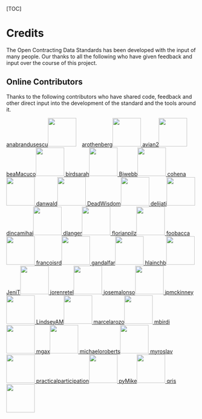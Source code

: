 [TOC]

# Credits

The Open Contracting Data Standards has been developed with the input of many people. Our thanks to all the following who have given feedback and input over the course of this project.


## Online Contributors
Thanks to the following contributors who have shared code, feedback and other direct input into the development of the standard and the tools around it.

<style><!-- 
    .credit { 
        width: 200px;
        display: block;
        float: left;
    }
    .credit > a > img {
        clear:both;
        
    }
--></style>
<span class="credit"><a href="https://api.github.com/users/anabrandusescu">anabrandusescu<img border="0" width="75" src="https://avatars.githubusercontent.com/u/3058770?v=3"/></span>
<span class="credit"><a href="https://api.github.com/users/arothenberg">arothenberg<img border="0" width="75" src="https://avatars.githubusercontent.com/u/1676642?v=3"/></span>
<span class="credit"><a href="https://api.github.com/users/avian2">avian2<img border="0" width="75" src="https://avatars.githubusercontent.com/u/1135442?v=3"/></span>
<span class="credit"><a href="https://api.github.com/users/beaMacuco">beaMacuco<img border="0" width="75" src="https://avatars.githubusercontent.com/u/5229319?v=3"/></span>
<span class="credit"><a href="https://api.github.com/users/birdsarah">birdsarah<img border="0" width="75" src="https://avatars.githubusercontent.com/u/1796208?v=3"/></span>
<span class="credit"><a href="https://api.github.com/users/Bjwebb">Bjwebb<img border="0" width="75" src="https://avatars.githubusercontent.com/u/634?v=3"/></span>
<span class="credit"><a href="https://api.github.com/users/cohena">cohena<img border="0" width="75" src="https://avatars.githubusercontent.com/u/184302?v=3"/></span>
<span class="credit"><a href="https://api.github.com/users/danwald">danwald<img border="0" width="75" src="https://avatars.githubusercontent.com/u/688310?v=3"/></span>
<span class="credit"><a href="https://api.github.com/users/DeadWisdom">DeadWisdom<img border="0" width="75" src="https://avatars.githubusercontent.com/u/46097?v=3"/></span>
<span class="credit"><a href="https://api.github.com/users/delijati">delijati<img border="0" width="75" src="https://avatars.githubusercontent.com/u/769969?v=3"/></span>
<span class="credit"><a href="https://api.github.com/users/dincamihai">dincamihai<img border="0" width="75" src="https://avatars.githubusercontent.com/u/1615643?v=3"/></span>
<span class="credit"><a href="https://api.github.com/users/dlanger">dlanger<img border="0" width="75" src="https://avatars.githubusercontent.com/u/529037?v=3"/></span>
<span class="credit"><a href="https://api.github.com/users/florianpilz">florianpilz<img border="0" width="75" src="https://avatars.githubusercontent.com/u/518288?v=3"/></span>
<span class="credit"><a href="https://api.github.com/users/foobacca">foobacca<img border="0" width="75" src="https://avatars.githubusercontent.com/u/169445?v=3"/></span>
<span class="credit"><a href="https://api.github.com/users/francoisrd">francoisrd<img border="0" width="75" src="https://avatars.githubusercontent.com/u/7292573?v=3"/></span>
<span class="credit"><a href="https://api.github.com/users/gandalfar">gandalfar<img border="0" width="75" src="https://avatars.githubusercontent.com/u/13806?v=3"/></span>
<span class="credit"><a href="https://api.github.com/users/hlainchb">hlainchb<img border="0" width="75" src="https://avatars.githubusercontent.com/u/156735?v=3"/></span>
<span class="credit"><a href="https://api.github.com/users/JeniT">JeniT<img border="0" width="75" src="https://avatars.githubusercontent.com/u/395050?v=3"/></span>
<span class="credit"><a href="https://api.github.com/users/jorenretel">jorenretel<img border="0" width="75" src="https://avatars.githubusercontent.com/u/3398263?v=3"/></span>
<span class="credit"><a href="https://api.github.com/users/josemalonso">josemalonso<img border="0" width="75" src="https://avatars.githubusercontent.com/u/1242906?v=3"/></span>
<span class="credit"><a href="https://api.github.com/users/jpmckinney">jpmckinney<img border="0" width="75" src="https://avatars.githubusercontent.com/u/26463?v=3"/></span>
<span class="credit"><a href="https://api.github.com/users/LindseyAM">LindseyAM<img border="0" width="75" src="https://avatars.githubusercontent.com/u/9124357?v=3"/></span>
<span class="credit"><a href="https://api.github.com/users/marcelarozo">marcelarozo<img border="0" width="75" src="https://avatars.githubusercontent.com/u/9322231?v=3"/></span>
<span class="credit"><a href="https://api.github.com/users/mbirdi">mbirdi<img border="0" width="75" src="https://avatars.githubusercontent.com/u/7291409?v=3"/></span>
<span class="credit"><a href="https://api.github.com/users/mgax">mgax<img border="0" width="75" src="https://avatars.githubusercontent.com/u/27617?v=3"/></span>
<span class="credit"><a href="https://api.github.com/users/michaeloroberts">michaeloroberts<img border="0" width="75" src="https://avatars.githubusercontent.com/u/5321484?v=3"/></span>
<span class="credit"><a href="https://api.github.com/users/myroslav">myroslav<img border="0" width="75" src="https://avatars.githubusercontent.com/u/883905?v=3"/></span>
<span class="credit"><a href="https://api.github.com/users/practicalparticipation">practicalparticipation<img border="0" width="75" src="https://avatars.githubusercontent.com/u/477172?v=3"/></span>
<span class="credit"><a href="https://api.github.com/users/pyMike">pyMike<img border="0" width="75" src="https://avatars.githubusercontent.com/u/7292830?v=3"/></span>
<span class="credit"><a href="https://api.github.com/users/qris">qris<img border="0" width="75" src="https://avatars.githubusercontent.com/u/754175?v=3"/></span>
